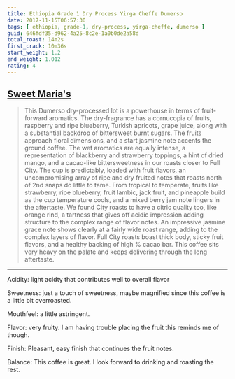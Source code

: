 ```yaml
---
title: Ethiopia Grade 1 Dry Process Yirga Cheffe Dumerso
date: 2017-11-15T06:57:30
tags: [ ethiopia, grade-1, dry-process, yirga-cheffe, dumerso ]
guid: 646fdf35-d962-4a25-8c2e-1a0b0de2a58d
total_roast: 14m2s
first_crack: 10m36s
start_weight: 1.2
end_weight: 1.012
rating: 4
---
```


## [Sweet Maria's][sm]

[sm]: https://web.archive.org/web/20171110224429/https://www.sweetmarias.com/product/ethiopia-gr-1-dry-process-yirg-dumerso

> This Dumerso dry-processed lot is a powerhouse in terms of fruit-forward
> aromatics. The dry-fragrance has a cornucopia of fruits, raspberry and ripe
> blueberry, Turkish apricots, grape juice, along with a substantial backdrop of
> bittersweet burnt sugars. The fruits approach floral dimensions, and a start
> jasmine note accents the ground coffee. The wet aromatics are equally intense,
> a representation of blackberry and strawberry toppings, a hint of dried mango,
> and a cacao-like bittersweetness in our roasts closer to Full City. The cup is
> predictably, loaded with fruit flavors, an uncompromising array of ripe and
> dry fruited notes that roasts north of 2nd snaps do little to tame. From
> tropical to temperate, fruits like strawberry, ripe blueberry, fruit lambic,
> jack fruit, and pineapple build as the cup temperature cools, and a mixed
> berry jam note lingers in the aftertaste. We found City roasts to have a
> citric quality too, like orange rind, a tartness that gives off acidic
> impression adding structure to the complex range of flavor notes. An
> impressive jasmine grace note shows clearly at a fairly wide roast range,
> adding to the complex layers of flavor. Full City roasts boast thick body,
> sticky fruit flavors, and a healthy backing of high % cacao bar. This coffee
> sits very heavy on the palate and keeps delivering through the long
> aftertaste.

---

Acidity: light acidty that contributes well to overall flavor

Sweetness: just a touch of sweetness, maybe magnified since this coffee is a
little bit overroasted.

Mouthfeel: a little astringent.

Flavor: very fruity.  I am having trouble placing the fruit this reminds me of
though.

Finish:  Pleasant, easy finish that continues the fruit notes.

Balance: This coffee is great.  I look forward to drinking and roasting the
rest.
